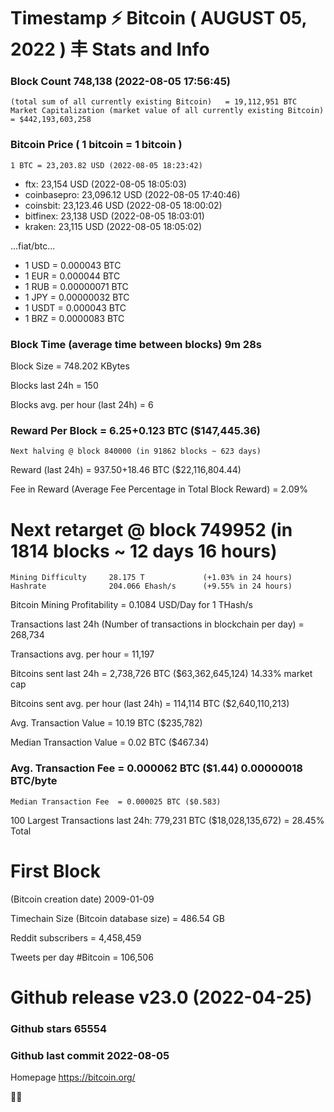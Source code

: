 # Timestamp ⚡ Bitcoin ( AUGUST 05, 2022 ) 丰 Stats and Info

### Block Count	748,138 (2022-08-05 17:56:45)
    (total sum of all currently existing Bitcoin)	= 19,112,951 BTC
    Market Capitalization (market value of all currently existing Bitcoin)	= $442,193,603,258

### Bitcoin Price ( 1 bitcoin = 1 bitcoin )
	1 BTC = 23,203.82 USD (2022-08-05 18:23:42)
- ftx: 23,154 USD (2022-08-05 18:05:03)
- coinbasepro: 23,096.12 USD (2022-08-05 17:40:46)
- coinsbit: 23,123.46 USD (2022-08-05 18:00:02)
- bitfinex: 23,138 USD (2022-08-05 18:03:01)
- kraken: 23,115 USD (2022-08-05 18:05:02)

...fiat/btc...

- 1 USD = 0.000043 BTC
- 1 EUR = 0.000044 BTC
- 1 RUB = 0.00000071 BTC
- 1 JPY = 0.00000032 BTC
- 1 USDT = 0.000043 BTC
- 1 BRZ = 0.0000083 BTC

### Block Time (average time between blocks)	9m 28s

Block Size	= 748.202 KBytes

Blocks last 24h	= 150

Blocks avg. per hour (last 24h)	= 6

### Reward Per Block	= 6.25+0.123 BTC ($147,445.36) 
    Next halving @ block 840000 (in 91862 blocks ~ 623 days)

Reward (last 24h)	= 937.50+18.46 BTC ($22,116,804.44)

Fee in Reward (Average Fee Percentage in Total Block Reward)	= 2.09%

# Next retarget @ block 749952 (in 1814 blocks ~ 12 days 16 hours)
    Mining Difficulty	  28.175 T             (+1.03% in 24 hours) 
    Hashrate	          204.066 Ehash/s      (+9.55% in 24 hours)

Bitcoin Mining Profitability	= 0.1084 USD/Day for 1 THash/s

Transactions last 24h (Number of transactions in blockchain per day)	= 268,734

Transactions avg. per hour	= 11,197

Bitcoins sent last 24h	= 2,738,726 BTC ($63,362,645,124) 14.33% market cap

Bitcoins sent avg. per hour (last 24h)	= 114,114 BTC ($2,640,110,213)

Avg. Transaction Value	= 10.19 BTC ($235,782)

Median Transaction Value	= 0.02 BTC ($467.34)

### Avg. Transaction Fee	= 0.000062 BTC ($1.44) 0.00000018 BTC/byte
    Median Transaction Fee	= 0.000025 BTC ($0.583)

100 Largest Transactions	last 24h: 779,231 BTC ($18,028,135,672) = 28.45% Total
# First Block
(Bitcoin creation date)	2009-01-09

Timechain Size (Bitcoin database size)	= 486.54 GB

Reddit subscribers	= 4,458,459

Tweets per day #Bitcoin	= 106,506

# Github release	v23.0 (2022-04-25)

### Github stars	 65554
### Github last commit	 2022-08-05

Homepage	https://bitcoin.org/

💙💜
